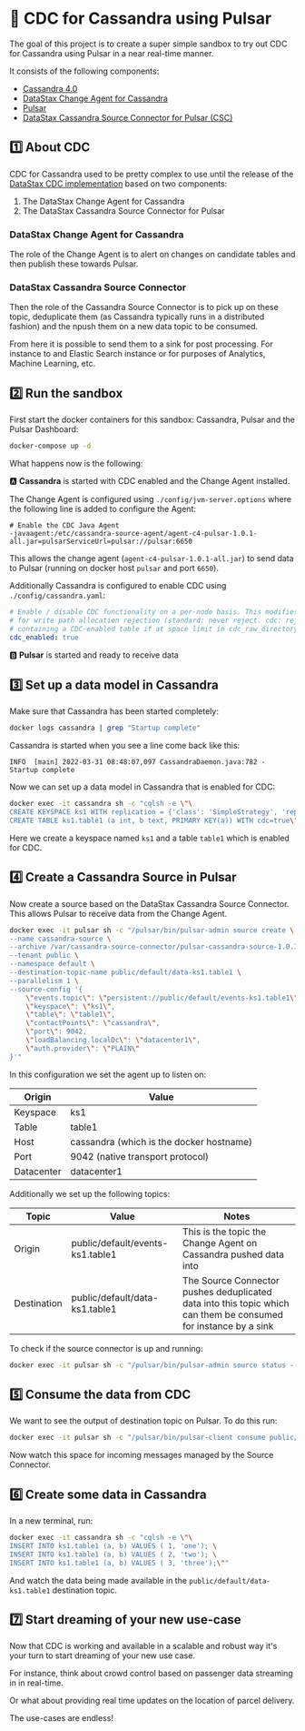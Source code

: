 # 🚨 CDC for Cassandra using Pulsar
The goal of this project is to create a super simple sandbox to try out CDC for Cassandra using Pulsar in a near real-time manner.

It consists of the following components:
- [Cassandra 4.0](https://www.datastax.com/cassandra-4)
- [DataStax Change Agent for Cassandra](https://github.com/datastax/cdc-apache-cassandra)
- [Pulsar](https://pulsar.apache.org/)
- [DataStax Cassandra Source Connector for Pulsar (CSC)](https://github.com/datastax/cdc-apache-cassandra)

## 1️⃣ About CDC
CDC for Cassandra used to be pretty complex to use until the release of the [DataStax CDC implementation](https://github.com/datastax/cdc-apache-cassandra) based on two components:
1. The DataStax Change Agent for Cassandra
2. The DataStax Cassandra Source Connector for Pulsar

### DataStax Change Agent for Cassandra
The role of the Change Agent is to alert on changes on candidate tables and then publish these towards Pulsar.

### DataStax Cassandra Source Connector
Then the role of the Cassandra Source Connector is to pick up on these topic, deduplicate them (as Cassandra typically runs in a distributed fashion) and the npush them on a new data topic to be consumed.

From here it is possible to send them to a sink for post processing. For instance to and Elastic Search instance or for purposes of Analytics, Machine Learning, etc.

## 2️⃣ Run the sandbox
First start the docker containers for this sandbox: Cassandra, Pulsar and the Pulsar Dashboard:
```sh
docker-compose up -d
```
What happens now is the following:

🅰️ **Cassandra** is started with CDC enabled and the Change Agent installed.

The Change Agent is configured using `./config/jvm-server.options` where the following line is added to configure the Agent:
```
# Enable the CDC Java Agent
-javaagent:/etc/cassandra-source-agent/agent-c4-pulsar-1.0.1-all.jar=pulsarServiceUrl=pulsar://pulsar:6650
```
This allows the change agent (`agent-c4-pulsar-1.0.1-all.jar`) to send data to Pulsar (running on docker host `pulsar` and port `6650`).

Additionally Cassandra is configured to enable CDC using `./config/cassandra.yaml`:
```yaml
# Enable / disable CDC functionality on a per-node basis. This modifies the logic used
# for write path allocation rejection (standard: never reject. cdc: reject Mutation
# containing a CDC-enabled table if at space limit in cdc_raw_directory).
cdc_enabled: true
```

🅱️ **Pulsar** is started and ready to receive data

## 3️⃣ Set up a data model in Cassandra
Make sure that Cassandra has been started completely:
```sh
docker logs cassandra | grep "Startup complete"
```
Cassandra is started when you see a line come back like this:
```text
INFO  [main] 2022-03-31 08:48:07,097 CassandraDaemon.java:782 - Startup complete
```

Now we can set up a data model in Cassandra that is enabled for CDC:
```sh
docker exec -it cassandra sh -c "cqlsh -e \"\
CREATE KEYSPACE ks1 WITH replication = {'class': 'SimpleStrategy', 'replication_factor': 1}; \
CREATE TABLE ks1.table1 (a int, b text, PRIMARY KEY(a)) WITH cdc=true\""
```
Here we create a keyspace named `ks1` and a table `table1` which is enabled for CDC.

## 4️⃣ Create a Cassandra Source in Pulsar
Now create a source based on the DataStax Cassandra Source Connector. This allows Pulsar to receive data from the Change Agent.
```sh
docker exec -it pulsar sh -c "/pulsar/bin/pulsar-admin source create \
--name cassandra-source \
--archive /var/cassandra-source-connector/pulsar-cassandra-source-1.0.1.nar \
--tenant public \
--namespace default \
--destination-topic-name public/default/data-ks1.table1 \
--parallelism 1 \
--source-config '{
    \"events.topic\": \"persistent://public/default/events-ks1.table1\",
    \"keyspace\": \"ks1\",
    \"table\": \"table1\",
    \"contactPoints\": \"cassandra\",
    \"port\": 9042,
    \"loadBalancing.localDc\": \"datacenter1\",
    \"auth.provider\": \"PLAIN\"
}'"
```
In this configuration we set the agent up to listen on:

Origin | Value
--- | ---
Keyspace | ks1
Table | table1
Host | cassandra (which is the docker hostname)
Port | 9042 (native transport protocol)
Datacenter | datacenter1

Additionally we set up the following topics:

Topic | Value | Notes
--- | --- | ---
Origin | public/default/events-ks1.table1 | This is the topic the Change Agent on Cassandra pushed data into
Destination | public/default/data-ks1.table1 | The Source Connector pushes deduplicated data into this topic which can them be consumed for instance by a sink

To check if the source connector is up and running:
```sh
docker exec -it pulsar sh -c "/pulsar/bin/pulsar-admin source status --name cassandra-source"
```

## 5️⃣ Consume the data from CDC
We want to see the output of destination topic on Pulsar. To do this run:
```sh
docker exec -it pulsar sh -c "/pulsar/bin/pulsar-client consume public/default/data-ks1.table1 -s 'ks1-table1' -n 60 -r 1"
```
Now watch this space for incoming messages managed by the Source Connector.

## 6️⃣ Create some data in Cassandra
In a new terminal, run:
```sh
docker exec -it cassandra sh -c "cqlsh -e \"\
INSERT INTO ks1.table1 (a, b) VALUES ( 1, 'one'); \
INSERT INTO ks1.table1 (a, b) VALUES ( 2, 'two'); \
INSERT INTO ks1.table1 (a, b) VALUES ( 3, 'three');\""
```
And watch the data being made available in the `public/default/data-ks1.table1` destination topic.

## 7️⃣ Start dreaming of your new use-case
Now that CDC is working and available in a scalable and robust way it's your turn to start dreaming of your new use case.

For instance, think about crowd control based on passenger data streaming in in real-time.

Or what about providing real time updates on the location of parcel delivery.

The use-cases are endless!